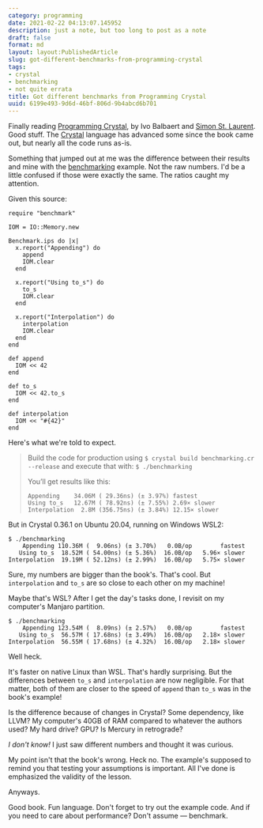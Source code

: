 ```yaml
---
category: programming
date: 2021-02-22 04:13:07.145952
description: just a note, but too long to post as a note
draft: false
format: md
layout: layout:PublishedArticle
slug: got-different-benchmarks-from-programming-crystal
tags:
- crystal
- benchmarking
- not quite errata
title: Got different benchmarks from Programming Crystal
uuid: 6199e493-9d6d-46bf-806d-9b4abcd6b701
---
```


Finally reading [Programming Crystal][crystal-book], by Ivo Balbaert and [Simon
St.  Laurent][stl].  Good stuff.  The [Crystal][crystal-lang] language has
advanced some since the book came out, but nearly all the code runs as-is.

Something that jumped out at me was the difference between their results and
mine with the [benchmarking][] example.  Not the raw numbers.  I'd be a little
confused if those were exactly the same.  The ratios caught my attention.

Given this source:

```crystal
require "benchmark"

IOM = IO::Memory.new

Benchmark.ips do |x|
  x.report("Appending") do
    append
    IOM.clear
  end

  x.report("Using to_s") do
    to_s
    IOM.clear
  end

  x.report("Interpolation") do
    interpolation
    IOM.clear
  end
end

def append
  IOM << 42
end

def to_s
  IOM << 42.to_s
end

def interpolation
  IOM << "#{42}"
end
```

Here's what we're told to expect.

> Build the code for production using `$ crystal build benchmarking.cr --release` and execute that with: `$ ./benchmarking`
>
> You’ll get results like this:
>
> ``` text
> Appending    34.06M ( 29.36ns) (± 3.97%) fastest
> Using to_s   12.67M ( 78.92ns) (± 7.55%) 2.69× slower
> Interpolation  2.8M (356.75ns) (± 3.84%) 12.15× slower
> ```

But in Crystal 0.36.1 on Ubuntu 20.04, running on Windows WSL2:

``` text
$ ./benchmarking
    Appending 110.36M (  9.06ns) (± 3.70%)   0.0B/op        fastest
   Using to_s  18.52M ( 54.00ns) (± 5.36%)  16.0B/op   5.96× slower
Interpolation  19.19M ( 52.12ns) (± 2.99%)  16.0B/op   5.75× slower
```

Sure, my numbers are bigger than the book's.  That's cool.  But
`interpolation` and `to_s` are so close to each other on my machine!

Maybe that's WSL?  After I get the day's tasks done, I revisit on my computer's
Manjaro partition.

``` text
$ ./benchmarking
    Appending 123.54M (  8.09ns) (± 2.57%)   0.0B/op        fastest
   Using to_s  56.57M ( 17.68ns) (± 3.49%)  16.0B/op   2.18× slower
Interpolation  56.55M ( 17.68ns) (± 4.32%)  16.0B/op   2.18× slower
```

Well heck.

It's faster on native Linux than WSL.  That's hardly surprising.  But the
differences between `to_s` and `interpolation` are now negligible.  For
that matter, both of them are closer to the speed of `append` than `to_s`
was in the book's example!

Is the difference because of changes in Crystal?  Some dependency, like LLVM?
My computer's 40GB of RAM compared to whatever the authors used?  My hard
drive?  GPU?  Is Mercury in retrograde?

*I don't know!* I just saw different numbers and thought it was curious.

My point isn't that the book's wrong.  Heck no.  The example's supposed to
remind you that testing your assumptions is important.  All I've done is
emphasized the validity of the lesson.

Anyways.

Good book.  Fun language.  Don't forget to try out the example code.  And if
you need to care about performance?  Don't assume — benchmark.

[crystal-book]: https://pragprog.com/titles/crystal/programming-crystal/
[crystal-lang]: https://crystal-lang.org
[stl]: http://simonstl.com/
[benchmarking]: https://github.com/Ivo-Balbaert/programming_crystal/blob/master/code/managing_projects/benchmarking.cr